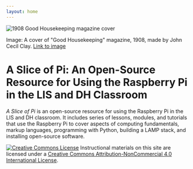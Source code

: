 ```yaml
---
layout: home
---
```


![1908 Good Housekeeping magazine cover](https://upload.wikimedia.org/wikipedia/commons/4/47/Good_housekeeping_1908_08_a.jpg)

Image: A cover of "Good Housekeeping" magazine, 1908, made by John Cecil Clay. [Link to image](https://commons.wikimedia.org/wiki/File:Good_housekeeping_1908_08_a.jpg)

# A Slice of Pi: An Open-Source Resource for Using the Raspberry Pi in the LIS and DH Classroom

*A Slice of Pi* is an open-source resource for using the Raspberry Pi in the LIS and DH classroom. It includes series of lessons, modules, and tutorials that use the Raspberry Pi to cover aspects of computing fundamentals, markup languages, programming with Python, building a LAMP stack, and installing open-source software.


<a href="http://creativecommons.org/licenses/by-nc/4.0/" rel="license"><img style="border-width: 0;" src="https://i.creativecommons.org/l/by-nc/4.0/88x31.png" alt="Creative Commons License" /></a>
Instructional materials on this site are licensed under a <a href="http://creativecommons.org/licenses/by-nc/4.0/" rel="license">Creative Commons Attribution-NonCommercial 4.0 International License</a>.
